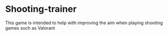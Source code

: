 # Shooting-trainer
This game is intended to help with improving the aim when playing shooting games such as Valorant
